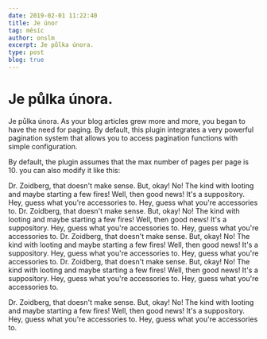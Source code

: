```yaml
---
date: 2019-02-01 11:22:40
title: Je únor
tag: měsíc
author: onslm
excerpt: Je půlka února.
type: post
blog: true
---
```


# Je půlka února.

Je půlka února. As your blog articles grew more and more, you began to have the need for paging. By default, this plugin integrates a very powerful pagination system that allows you to access pagination functions with simple configuration.

By default, the plugin assumes that the max number of pages per page is 10. you can also modify it like this:

Dr. Zoidberg, that doesn't make sense. But, okay! No! The kind with looting and maybe starting a few fires! Well, then good news! It's a suppository. Hey, guess what you're accessories to. Hey, guess what you're accessories to. Dr. Zoidberg, that doesn't make sense. But, okay! No! The kind with looting and maybe starting a few fires! Well, then good news! It's a suppository. Hey, guess what you're accessories to. Hey, guess what you're accessories to. Dr. Zoidberg, that doesn't make sense. But, okay! No! The kind with looting and maybe starting a few fires! Well, then good news! It's a suppository. Hey, guess what you're accessories to. Hey, guess what you're accessories to. Dr. Zoidberg, that doesn't make sense. But, okay! No! The kind with looting and maybe starting a few fires! Well, then good news! It's a suppository. Hey, guess what you're accessories to. Hey, guess what you're accessories to.

Dr. Zoidberg, that doesn't make sense. But, okay! No! The kind with looting and maybe starting a few fires! Well, then good news! It's a suppository. Hey, guess what you're accessories to. Hey, guess what you're accessories to.
